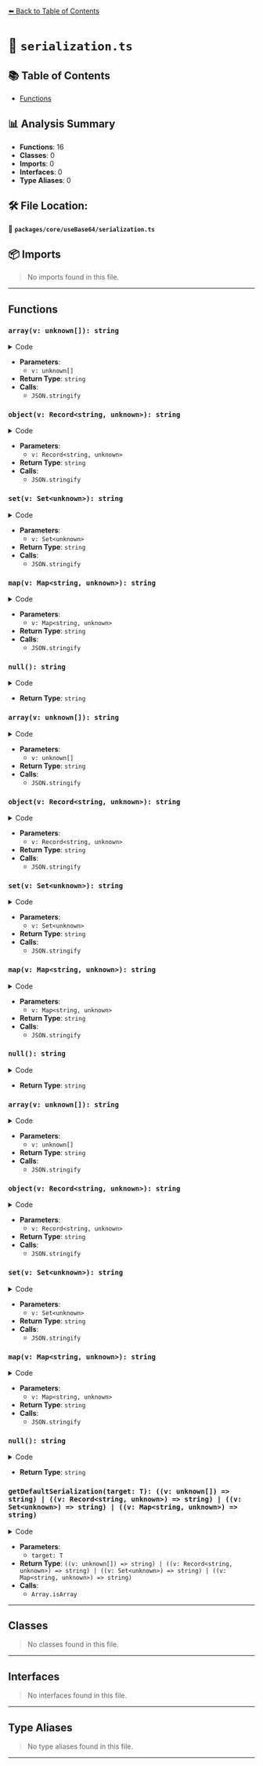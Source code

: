 [⬅️ Back to Table of Contents](../../../index.md)

# 📄 `serialization.ts`

## 📚 Table of Contents

- [Functions](#functions)

## 📊 Analysis Summary

- **Functions**: 16
- **Classes**: 0
- **Imports**: 0
- **Interfaces**: 0
- **Type Aliases**: 0

## 🛠️ File Location:
📂 **`packages/core/useBase64/serialization.ts`**

## 📦 Imports

> No imports found in this file.


---

## Functions

### `array(v: unknown[]): string`

<details><summary>Code</summary>

```ts
(v: unknown[]) => JSON.stringify(v)
```
</details>

- **Parameters**:
  - `v: unknown[]`
- **Return Type**: `string`
- **Calls**:
  - `JSON.stringify`
### `object(v: Record<string, unknown>): string`

<details><summary>Code</summary>

```ts
(v: Record<string, unknown>) => JSON.stringify(v)
```
</details>

- **Parameters**:
  - `v: Record<string, unknown>`
- **Return Type**: `string`
- **Calls**:
  - `JSON.stringify`
### `set(v: Set<unknown>): string`

<details><summary>Code</summary>

```ts
(v: Set<unknown>) => JSON.stringify(Array.from(v))
```
</details>

- **Parameters**:
  - `v: Set<unknown>`
- **Return Type**: `string`
- **Calls**:
  - `JSON.stringify`
### `map(v: Map<string, unknown>): string`

<details><summary>Code</summary>

```ts
(v: Map<string, unknown>) => JSON.stringify(Object.fromEntries(v))
```
</details>

- **Parameters**:
  - `v: Map<string, unknown>`
- **Return Type**: `string`
- **Calls**:
  - `JSON.stringify`
### `null(): string`

<details><summary>Code</summary>

```ts
() => ''
```
</details>

- **Return Type**: `string`
### `array(v: unknown[]): string`

<details><summary>Code</summary>

```ts
(v: unknown[]) => JSON.stringify(v)
```
</details>

- **Parameters**:
  - `v: unknown[]`
- **Return Type**: `string`
- **Calls**:
  - `JSON.stringify`
### `object(v: Record<string, unknown>): string`

<details><summary>Code</summary>

```ts
(v: Record<string, unknown>) => JSON.stringify(v)
```
</details>

- **Parameters**:
  - `v: Record<string, unknown>`
- **Return Type**: `string`
- **Calls**:
  - `JSON.stringify`
### `set(v: Set<unknown>): string`

<details><summary>Code</summary>

```ts
(v: Set<unknown>) => JSON.stringify(Array.from(v))
```
</details>

- **Parameters**:
  - `v: Set<unknown>`
- **Return Type**: `string`
- **Calls**:
  - `JSON.stringify`
### `map(v: Map<string, unknown>): string`

<details><summary>Code</summary>

```ts
(v: Map<string, unknown>) => JSON.stringify(Object.fromEntries(v))
```
</details>

- **Parameters**:
  - `v: Map<string, unknown>`
- **Return Type**: `string`
- **Calls**:
  - `JSON.stringify`
### `null(): string`

<details><summary>Code</summary>

```ts
() => ''
```
</details>

- **Return Type**: `string`
### `array(v: unknown[]): string`

<details><summary>Code</summary>

```ts
(v: unknown[]) => JSON.stringify(v)
```
</details>

- **Parameters**:
  - `v: unknown[]`
- **Return Type**: `string`
- **Calls**:
  - `JSON.stringify`
### `object(v: Record<string, unknown>): string`

<details><summary>Code</summary>

```ts
(v: Record<string, unknown>) => JSON.stringify(v)
```
</details>

- **Parameters**:
  - `v: Record<string, unknown>`
- **Return Type**: `string`
- **Calls**:
  - `JSON.stringify`
### `set(v: Set<unknown>): string`

<details><summary>Code</summary>

```ts
(v: Set<unknown>) => JSON.stringify(Array.from(v))
```
</details>

- **Parameters**:
  - `v: Set<unknown>`
- **Return Type**: `string`
- **Calls**:
  - `JSON.stringify`
### `map(v: Map<string, unknown>): string`

<details><summary>Code</summary>

```ts
(v: Map<string, unknown>) => JSON.stringify(Object.fromEntries(v))
```
</details>

- **Parameters**:
  - `v: Map<string, unknown>`
- **Return Type**: `string`
- **Calls**:
  - `JSON.stringify`
### `null(): string`

<details><summary>Code</summary>

```ts
() => ''
```
</details>

- **Return Type**: `string`
### `getDefaultSerialization(target: T): ((v: unknown[]) => string) | ((v: Record<string, unknown>) => string) | ((v: Set<unknown>) => string) | ((v: Map<string, unknown>) => string)`

<details><summary>Code</summary>

```ts
export function getDefaultSerialization<T extends object>(target: T) {
  if (!target)
    return defaults.null

  if (target instanceof Map)
    return defaults.map
  else if (target instanceof Set)
    return defaults.set
  else if (Array.isArray(target))
    return defaults.array
  else
    return defaults.object
}
```
</details>

- **Parameters**:
  - `target: T`
- **Return Type**: `((v: unknown[]) => string) | ((v: Record<string, unknown>) => string) | ((v: Set<unknown>) => string) | ((v: Map<string, unknown>) => string)`
- **Calls**:
  - `Array.isArray`

---

## Classes

> No classes found in this file.


---

## Interfaces

> No interfaces found in this file.


---

## Type Aliases

> No type aliases found in this file.


---